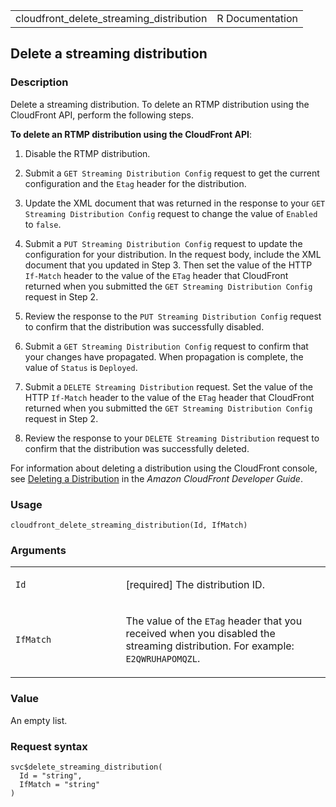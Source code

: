 <table style="width: 100%;">
<tbody>
<tr class="odd">
<td>cloudfront_delete_streaming_distribution</td>
<td style="text-align: right;">R Documentation</td>
</tr>
</tbody>
</table>

## Delete a streaming distribution

### Description

Delete a streaming distribution. To delete an RTMP distribution using
the CloudFront API, perform the following steps.

**To delete an RTMP distribution using the CloudFront API**:

1.  Disable the RTMP distribution.

2.  Submit a `⁠GET Streaming Distribution Config⁠` request to get the
    current configuration and the `Etag` header for the distribution.

3.  Update the XML document that was returned in the response to your
    `⁠GET Streaming Distribution Config⁠` request to change the value of
    `Enabled` to `false`.

4.  Submit a `⁠PUT Streaming Distribution Config⁠` request to update the
    configuration for your distribution. In the request body, include
    the XML document that you updated in Step 3. Then set the value of
    the HTTP `If-Match` header to the value of the `ETag` header that
    CloudFront returned when you submitted the
    `⁠GET Streaming Distribution Config⁠` request in Step 2.

5.  Review the response to the `⁠PUT Streaming Distribution Config⁠`
    request to confirm that the distribution was successfully disabled.

6.  Submit a `⁠GET Streaming Distribution Config⁠` request to confirm that
    your changes have propagated. When propagation is complete, the
    value of `Status` is `Deployed`.

7.  Submit a `⁠DELETE Streaming Distribution⁠` request. Set the value of
    the HTTP `If-Match` header to the value of the `ETag` header that
    CloudFront returned when you submitted the
    `⁠GET Streaming Distribution Config⁠` request in Step 2.

8.  Review the response to your `⁠DELETE Streaming Distribution⁠` request
    to confirm that the distribution was successfully deleted.

For information about deleting a distribution using the CloudFront
console, see [Deleting a
Distribution](https://docs.aws.amazon.com/AmazonCloudFront/latest/DeveloperGuide/HowToDeleteDistribution.html)
in the *Amazon CloudFront Developer Guide*.

### Usage

    cloudfront_delete_streaming_distribution(Id, IfMatch)

### Arguments

<table>
<colgroup>
<col style="width: 35%" />
<col style="width: 65%" />
</colgroup>
<tbody>
<tr class="odd">
<td><code
id="cloudfront_delete_streaming_distribution_:_Id">Id</code></td>
<td><p>[required] The distribution ID.</p></td>
</tr>
<tr class="even">
<td><code
id="cloudfront_delete_streaming_distribution_:_IfMatch">IfMatch</code></td>
<td><p>The value of the <code>ETag</code> header that you received when
you disabled the streaming distribution. For example:
<code>E2QWRUHAPOMQZL</code>.</p></td>
</tr>
</tbody>
</table>

### Value

An empty list.

### Request syntax

    svc$delete_streaming_distribution(
      Id = "string",
      IfMatch = "string"
    )
